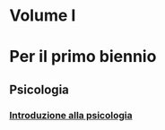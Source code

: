 # Volume I
# Per il primo biennio

## Psicologia
### [Introduzione alla psicologia](volume--1/psicologia/introduzione-alla--psicologia.md)

